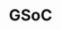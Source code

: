 ---
layout: page
title: GSoC
description: Google Summer of Code
img: 
redirect: https://gist.github.com/danaibrilli/5907d5b43d7a6e358526899bfe2b20e9
importance: 1
category: fun
---
